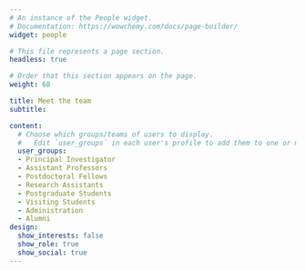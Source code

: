 ```yaml
---
# An instance of the People widget.
# Documentation: https://wowchemy.com/docs/page-builder/
widget: people

# This file represents a page section.
headless: true

# Order that this section appears on the page.
weight: 68

title: Meet the team
subtitle:

content:
  # Choose which groups/teams of users to display.
  #   Edit `user_groups` in each user's profile to add them to one or more of these groups.
  user_groups:
  - Principal Investigator
  - Assistant Professors
  - Postdoctoral Fellows
  - Research Assistants
  - Postgraduate Students
  - Visiting Students
  - Administration
  - Alumni
design:
  show_interests: false
  show_role: true
  show_social: true
---
```

